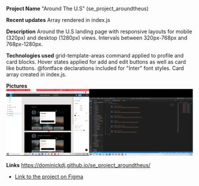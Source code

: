 **Project Name**
"Around The U.S" (se_project_aroundtheus)

**Recent updates**
Array rendered in index.js

**Description**
Around the U.S landing page with responsive layouts for mobile (320px) and desktop (1280px) views. Intervals between 320px-768px and 768px-1280px.

**Technologies used**
grid-template-areas command applied to profile and card blocks.
Hover states applied for add and edit buttons as well as card like buttons.
@fontface declarations included for "Inter" font styles.
Card array created in index.js.

**Pictures**
![alt text](./images/screenshot.png)

**Links**
https://dominickdj.github.io/se_project_aroundtheus/

- [Link to the project on Figma](https://www.figma.com/file/ii4xxsJ0ghevUOcssTlHZv/Sprint-3%3A-Around-the-US?node-id=0%3A1)
